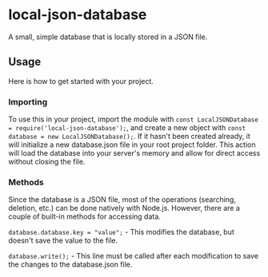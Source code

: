# local-json-database
A small, simple database that is locally stored in a JSON file. 

## Usage
Here is how to get started with your project.

### Importing
To use this in your project, import the module with `const LocalJSONDatabase = require('local-json-database');`, 
and create a new object with `const database = new LocalJSONDatabase();`. If it hasn't been created already, it will initialize a new database.json file 
in your root project folder. This action will load the database into your server's memory and allow for direct access without closing the file. 

### Methods
Since the database is a JSON file, most of the operations (searching, deletion, etc.) can be done natively with Node.js. However, there are a couple of built-in methods for accessing data. 

`database.database.key = "value";` - This modifies the database, but doesn't save the value to the file. 

`database.write();` - This line must be called after each modification to save the changes to the database.json file. 
